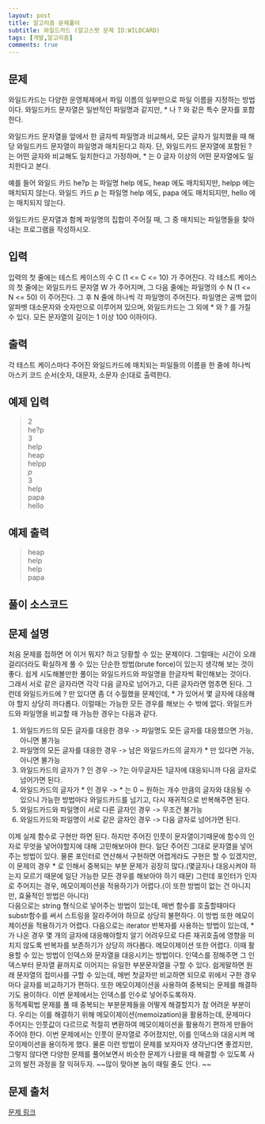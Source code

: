 ```yaml
---
layout: post
title: 알고리즘 문제풀이
subtitle: 와일드카드 (알고스팟 문제 ID:WILDCARD)
tags: [개발,알고리즘]
comments: true
---    
```



## 문제

와일드카드는 다양한 운영체제에서 파일 이름의 일부만으로 파일 이름을 지정하는 방법이다. 와일드카드 문자열은 일반적인 파일명과 같지만, * 나 ? 와 같은 특수 문자를 포함한다.

와일드카드 문자열을 앞에서 한 글자씩 파일명과 비교해서, 모든 글자가 일치했을 때 해당 와일드카드 문자열이 파일명과 매치된다고 하자. 단, 와일드카드 문자열에 포함된 ? 는 어떤 글자와 비교해도 일치한다고 가정하며, * 는 0 글자 이상의 어떤 문자열에도 일치한다고 본다.

예를 들어 와일드 카드 he?p 는 파일명 help 에도, heap 에도 매치되지만, helpp 에는 매치되지 않는다. 와일드 카드 *p* 는 파일명 help 에도, papa 에도 매치되지만, hello 에는 매치되지 않는다.

와일드카드 문자열과 함께 파일명의 집합이 주어질 때, 그 중 매치되는 파일명들을 찾아내는 프로그램을 작성하시오.

## 입력

입력의 첫 줄에는 테스트 케이스의 수 C (1 <= C <= 10) 가 주어진다. 각 테스트 케이스의 첫 줄에는 와일드카드 문자열 W 가 주어지며, 그 다음 줄에는 파일명의 수 N (1 <= N <= 50) 이 주어진다. 그 후 N 줄에 하나씩 각 파일명이 주어진다. 파일명은 공백 없이 알파벳 대소문자와 숫자만으로 이루어져 있으며, 와일드카드는 그 외에 * 와 ? 를 가질 수 있다. 모든 문자열의 길이는 1 이상 100 이하이다.

## 출력

각 테스트 케이스마다 주어진 와일드카드에 매치되는 파일들의 이름을 한 줄에 하나씩 아스키 코드 순서(숫자, 대문자, 소문자 순)대로 출력한다.

## 예제 입력

>2  
>he?p  
>3  
>help  
>heap  
>helpp  
>*p*  
>3  
>help  
>papa  
>hello  

## 예제 출력
>heap  
>help  
>help  
>papa  

## 풀이 소스코드  
<script src="https://gist.github.com/overflow218/6a97cbe611ba7960c0420fbd6bd2ba78.js"></script>

## 문제 설명
처음 문제를 접하면 어 이거 뭐지? 하고 당황할 수 있는 문제이다. 그럴때는 시간이 오래걸리더라도 확실하게 풀 수 있는 단순한 방법(brute force)이 있는지 생각해 보는 것이 좋다. 쉽게 시도해볼만한 풀이는 와일드카드와 파일명을 한글자씩 확인해보는 것이다. 그래서 서로 같은 글자라면 각각 다음 글자로 넘어가고, 다른 글자라면 멈추면 된다. 그런데 와일드카드에 ? 만 있다면 좀 더 수월했을 문제인데, * 가 있어서 몇 글자에 대응해야 할지 상당히 까다롭다. 이럴때는 가능한 모든 경우를 해보는 수 밖에 없다. 와일드카드와 파일명을 비교할 때 가능한 경우는 다음과 같다.  
1. 와일드카드의 모든 글자를 대응한 경우 -> 파일명도 모든 글자를 대응했으면 가능, 아니면 불가능
2. 파일명의 모든 글자를 대응한 경우 -> 남은 와일드카드의 글자가  * 만 있다면 가능, 아니면 불가능
3. 와일드카드의 글자가 ? 인 경우 -> ?는 아무글자든 1글자에 대응되니까 다음 글자로 넘어가면 된다. 
4. 와일드카드의 글자가 * 인 경우 -> *  는 0 ~ 원하는 개수 만큼의 글자와 대응될 수 있으니 가능한 방법마다 와일드카드를 넘기고, 다시 재귀적으로 반복해주면 된다. 
5. 와일드카드와 파일명이 서로 다른 글자인 경우 -> 무조건 불가능    
6. 와일드카드와 파일명이 서로 같은 글자인 경우 -> 다음 글자로 넘어가면 된다.   

이제 실제 함수로 구현만 하면 된다. 하지만 주어진 인풋이 문자열이기때문에 함수의 인자로 무엇을 넣어야할지에 대해 고민해보아야 한다. 일단 주어진 그대로 문자열을 넣어주는 방법이 있다. 물론 포인터로 연산해서 구현하면 어렵게라도 구현은 할 수 있겠지만, 이 문제의 경우 * 로 인해서 중복되는 부분 문제가 굉장히 많다.(몇글자나 대응시켜야 하는지 모르기 때문에 일단 가능한 모든 경우를 해보아야 하기 때문) 그런데 포인터가 인자로 주어지는 경우, 메모이제이션을 적용하기가 어렵다.(이 또한 방법이 없는 건 아니지만, 효율적인 방법은 아니다)  
다음으로는 string 형식으로 넣어주는 방법이 있는데, 매번 함수를 호출할때마다 substr함수를 써서 스트링을 잘라주어야 하므로 상당히 불편하다. 이 방법 또한 메모이제이션을 적용하기가 어렵다. 
다음으로는 iterator 반복자를 사용하는 방법이 있는데, * 가 나온 경우 몇 개의 글자에 대응해야할지 알기 어려우므로 다른 재귀호출에 영향을 미치지 않도록 반복자를 보존하기가 상당히 까다롭다. 메모이제이션 또한 어렵다.
이때 활용할 수 있는 방법이 인덱스와 문자열을 대응시키는 방법이다. 인덱스를 정해주면 그 인덱스부터 문자열 끝까지로 이어지는 유일한 부분문자열을 구할 수 있다. 쉽게말하면 원래 문자열의 접미사를 구할 수 있는데, 매번 첫글자만 비교하면 되므로 위에서 구한 경우마다 글자를 비교하기가 편하다. 또한 메모이제이션을 사용하여 중복되는 문제를 해결하기도 용이하다. 이번 문제에서는 인덱스를 인수로 넣어주도록하자.  
동적계획법 문제를 풀 때 중복되는 부분문제들을 어떻게 해결할지가 참 어려운 부분이다. 우리는 이를 해결하기 위해 메모이제이션(memoization)을 활용하는데, 문제마다 주어지는 인풋값이 다르므로 적절히 변환하여 메모이제이션을 활용하기 편하게 만들어주어야 한다. 이번 문제에서는 인풋이 문자열로 주어졌지만, 이를 인덱스와 대응시켜 메모이제이션을 용이하게 했다. 물론 이런 방법이 문제를 보자마자 생각난다면 좋겠지만, 그렇지 않다면 다양한 문제를 풀어보면서 비슷한 문제가 나왔을 때 해결할 수 있도록 사고의 발전 과정을 잘 익혀두자. ~~많이 맞아본 놈이 때릴 줄도 안다. ~~  

## 문제 출처  

<a href="https://www.algospot.com/judge/problem/read/WILDCARD"> 문제 링크 </a>
